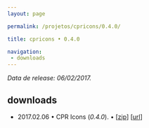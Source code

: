 ```yaml
---
layout: page

permalink: /projetos/cpricons/0.4.0/

title: cpricons • 0.4.0

navigation:
 - downloads
---
```


*Data de release: 06/02/2017.*  

## downloads

- <i class="far fa-calendar-alt"></i> 2017.02.06 • CPR Icons (*0.4.0*). <i class="fas fa-download"></i> • [[zip](/assets/downloads/projects/cpricons/0ec2c828763b52bc3f29c616355dedfb.zip)] [[url](https://edcaraujo.com/apps/cpricons/?v=0.4.0)]
